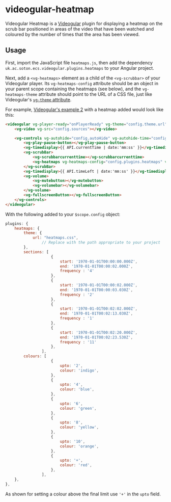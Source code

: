 videogular-heatmap
==================

Videogular Heatmap is a [Videogular](http://videogular.com/) plugin for displaying a heatmap on the scrub bar positioned in areas of the video that have been watched and coloured by the number of times that the area has been viewed.

Usage
-----

First, import the JavaScript file `heatmaps.js`, then add the dependency `uk.ac.soton.ecs.videogular.plugins.heatmaps` to your Angular project.

Next, add a `<vg-heatmaps>` element as a child of the `<vg-scrubbar>` of your Videogular player. Its `vg-heatmaps-config` attribute should be an object in your parent scope containing the heatmaps (see below), and the `vg-heatmaps-theme` attribute should point to the URL of a CSS file, just like Videogular's [`vg-theme` attribute](https://github.com/2fdevs/videogular/wiki/Themes).

For example, [Videogular's example 2](http://videogular.com/examples/example02.html) with a heatmap added would look like this:

```html
<videogular vg-player-ready="onPlayerReady" vg-theme="config.theme.url">
	<vg-video vg-src="config.sources"></vg-video>

	<vg-controls vg-autohide="config.autoHide" vg-autohide-time="config.autoHideTime">
		<vg-play-pause-button></vg-play-pause-button>
		<vg-timedisplay>{{ API.currentTime | date:'mm:ss' }}</vg-timedisplay>
		<vg-scrubBar>
			<vg-scrubbarcurrenttime></vg-scrubbarcurrenttime>
			<vg-heatmaps vg-heatmaps-config="config.plugins.heatmaps" vg-heatmaps-theme="config.plugins.heatmaps.theme.url"></vg-heatmaps>
		</vg-scrubBar>
		<vg-timedisplay>{{ API.timeLeft | date:'mm:ss' }}</vg-timedisplay>
		<vg-volume>
			<vg-mutebutton></vg-mutebutton>
			<vg-volumebar></vg-volumebar>
		</vg-volume>
		<vg-fullscreenButton></vg-fullscreenButton>
	</vg-controls>
</videogular>
```

With the following added to your `$scope.config` object:

```js
plugins: {
	heatmaps: {
		theme: {
			url: "heatmaps.css",
				// Replace with the path appropriate to your project
		},
		sections: [
					{
						start: '1970-01-01T00:00:00.000Z',
						end: '1970-01-01T00:00:02.000Z',
						frequency : '4'
					},
					{
						start: '1970-01-01T00:00:02.000Z',
						end: '1970-01-01T00:00:03.030Z',
						frequency : '2'
					},
					{
						start: '1970-01-01T00:02:02.000Z',
						end: '1970-01-01T00:02:13.030Z',
						frequency : '1'
					},
					{
						start: '1970-01-01T00:02:20.000Z',
						end: '1970-01-01T00:02:23.530Z',
						frequency : '11'
					},
				],
		colours: [
					{
						upto: '2',
						colour: 'indigo',
					},
					{
						upto: '4',
						colour: 'blue',
					},
					{
						upto: '6',
						colour: 'green',
					},
					{
						upto: '8',
						colour: 'yellow',
					},
					{
						upto: '10',
						colour: 'orange',
					},
					{
						upto: '+',
						colour: 'red',
					},
				],
	},
},
```
As shown for setting a colour above the final limit use `'+'` in the `upto` field.
